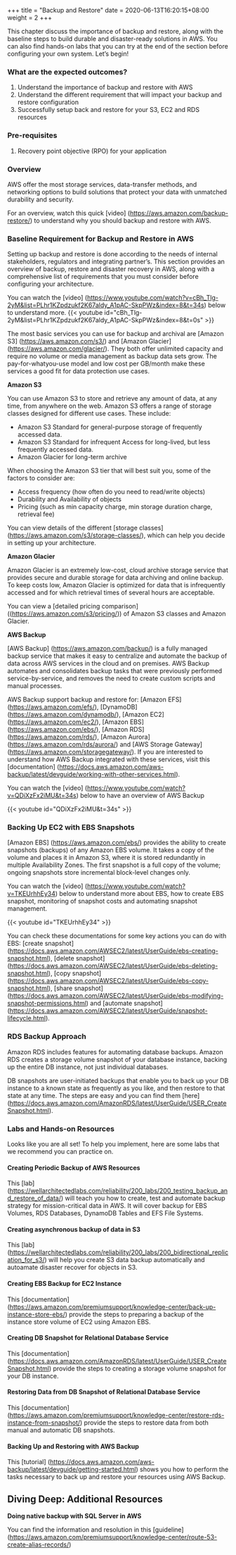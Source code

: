 +++
title = "Backup and Restore"
date =  2020-06-13T16:20:15+08:00
weight = 2
+++

This chapter discuss the importance of backup and restore, along with the baseline steps to build durable and disaster-ready solutions in AWS. You can also find hands-on labs that you can try at the end of the section before configuring your own system. Let’s begin!

### What are the expected outcomes?

1. Understand the importance of backup and restore with AWS
2. Understand the different requirement that will impact your backup and restore configuration
3. Successfully setup back and restore for your S3, EC2 and RDS resources

### Pre-requisites

1. Recovery point objective (RPO) for your application

### Overview

AWS offer the most storage services, data-transfer methods, and networking options to build solutions that protect your data with unmatched durability and security.

For an overview, watch this quick [video] (https://aws.amazon.com/backup-restore/) to understand why you should backup and restore with AWS.

### Baseline Requirement for Backup and Restore in AWS

Setting up backup and restore is done according to the needs of internal stakeholders, regulators and integrating partner’s. This section provides an overview of backup, restore and disaster recovery in AWS, along with a comprehensive list of requirements that you must consider before configuring your architecture.

You can watch the [video] (https://www.youtube.com/watch?v=cBh_Tlg-2yM&list=PLhr1KZpdzukf2K67aldy_A1pAC-SkpPWz&index=8&t=34s) below to understand more.
{{< youtube id="cBh_Tlg-2yM&list=PLhr1KZpdzukf2K67aldy_A1pAC-SkpPWz&index=8&t=0s" >}}

The most basic services you can use for backup and archival are [Amazon S3] (https://aws.amazon.com/s3/) and [Amazon Glacier] (https://aws.amazon.com/glacier/). They both offer unlimited capacity and require no volume or media management as backup data sets grow. The  pay-for-whatyou-use model and low cost per GB/month make these services a good fit for data protection use cases.

**Amazon S3**

You can use Amazon S3 to store and retrieve any amount of data, at any time, from anywhere on the web. Amazon S3 offers a range of storage classes designed for different use cases. These include:
- Amazon S3 Standard for general-purpose storage of frequently
accessed data.
- Amazon S3 Standard for infrequent Access for long-lived, but less
frequently accessed data.
- Amazon Glacier for long-term archive

When choosing the Amazon S3 tier that will best suit you, some of the factors to consider are:

* Access frequency (how often do you need to read/write objects)
* Durability and Availability of objects
* Pricing (such as min capacity charge, min storage duration charge, retrieval fee)

You can view details of the different [storage classes] (https://aws.amazon.com/s3/storage-classes/), which can help you decide in setting up your architecture.

**Amazon Glacier**

Amazon Glacier is an extremely low-cost, cloud archive storage service that provides secure and durable storage for data archiving and online backup. To keep costs low, Amazon Glacier is optimized for data that is infrequently accessed and for which retrieval times of several hours are acceptable. 

You can view a [detailed pricing comparison] ((https://aws.amazon.com/s3/pricing/)) of Amazon S3 classes and Amazon Glacier.

**AWS Backup**

[AWS Backup] (https://aws.amazon.com/backup/) is a fully managed backup service that makes it easy to centralize and automate the backup of data across AWS services in the cloud and on premises. AWS Backup automates and consolidates backup tasks that were previously performed service-by-service, and removes the need to create custom scripts and manual processes. 

AWS Backup support backup and restore for: [Amazon EFS] (https://aws.amazon.com/efs/), [DynamoDB] (https://aws.amazon.com/dynamodb/), [Amazon EC2] (https://aws.amazon.com/ec2/), [Amazon EBS] (https://aws.amazon.com/ebs/), [Amazon RDS] (https://aws.amazon.com/rds/), [Amazon Aurora] (https://aws.amazon.com/rds/aurora/) and [AWS Storage Gateway] (https://aws.amazon.com/storagegateway/). If you are interested to understand how AWS Backup integrated with these services, visit this [documentation] (https://docs.aws.amazon.com/aws-backup/latest/devguide/working-with-other-services.html).

You can watch the [video] (https://www.youtube.com/watch?v=QDiXzFx2iMU&t=34s) below to have an overview of AWS Backup

{{< youtube id="QDiXzFx2iMU&t=34s" >}}

### Backing Up EC2 with EBS Snapshots

[Amazon EBS] (https://aws.amazon.com/ebs/) provides the ability to create snapshots (backups) of any Amazon EBS volume. It takes a copy of the volume and places it in Amazon S3, where it is stored redundantly in multiple Availability Zones. The first snapshot is a full copy of the volume; ongoing snapshots store incremental block-level changes only.

You can watch the [video] (https://www.youtube.com/watch?v=TKEUrhhEy34) below to understand more about EBS, how to create EBS snapshot, monitoring of snapshot costs and automating snapshot management.

{{< youtube id="TKEUrhhEy34" >}}

You can check these documentations for some key actions you can do with EBS: [create snapshot] (https://docs.aws.amazon.com/AWSEC2/latest/UserGuide/ebs-creating-snapshot.html), [delete snapshot] (https://docs.aws.amazon.com/AWSEC2/latest/UserGuide/ebs-deleting-snapshot.html), [copy snapshot] (https://docs.aws.amazon.com/AWSEC2/latest/UserGuide/ebs-copy-snapshot.html), [share snapshot] (https://docs.aws.amazon.com/AWSEC2/latest/UserGuide/ebs-modifying-snapshot-permissions.html) and [automate snapshot] (https://docs.aws.amazon.com/AWSEC2/latest/UserGuide/snapshot-lifecycle.html).

### RDS Backup Approach

Amazon RDS includes features for automating database backups. Amazon RDS creates a storage volume snapshot of your database instance, backing up the entire DB instance, not just individual databases. 

DB snapshots are user-initiated backups that enable you to back up your DB instance to a known state as frequently as you like, and then restore to that state at any time. The steps are easy and you can find them [here] (https://docs.aws.amazon.com/AmazonRDS/latest/UserGuide/USER_CreateSnapshot.html).


### Labs and Hands-on Resources

Looks like you are all set! To help you implement, here are some labs that we recommend you can practice on.

#### Creating Periodic Backup of AWS Resources

This [lab] (https://wellarchitectedlabs.com/reliability/200_labs/200_testing_backup_and_restore_of_data/) will teach you how to create, test and automate backup strategy for mission-critical data in AWS. It will cover backup for EBS Volumes, RDS Databases, DynamoDB Tables and EFS File Systems. 

#### Creating asynchronous backup of data in S3

This [lab] (https://wellarchitectedlabs.com/reliability/200_labs/200_bidirectional_replication_for_s3/) will help you create S3 data backup automatically and autoamate disaster recover for objects in S3.

#### Creating EBS Backup for EC2 Instance 

This [documentation] (https://aws.amazon.com/premiumsupport/knowledge-center/back-up-instance-store-ebs/) provide the steps to preparing a backup of the instance store volume of EC2 using Amazon EBS.

#### Creating DB Snapshot for Relational Database Service 

This [documentation] (https://docs.aws.amazon.com/AmazonRDS/latest/UserGuide/USER_CreateSnapshot.html) provide the steps to creating a storage volume snapshot for your DB instance.

#### Restoring Data from DB Snapshot of Relational Database Service

This [documentation] (https://aws.amazon.com/premiumsupport/knowledge-center/restore-rds-instance-from-snapshot/) provide the steps to restore data from both manual and automatic DB snapshots.

#### Backing Up and Restoring with AWS Backup

This [tutorial] (https://docs.aws.amazon.com/aws-backup/latest/devguide/getting-started.html) shows you how to perform the tasks necessary to back up and restore your resources using AWS Backup.

## Diving Deep: Additional Resources

**Doing native backup with SQL Server in AWS**

You can find the information and resolution in this [guideline] (https://aws.amazon.com/premiumsupport/knowledge-center/route-53-create-alias-records/)